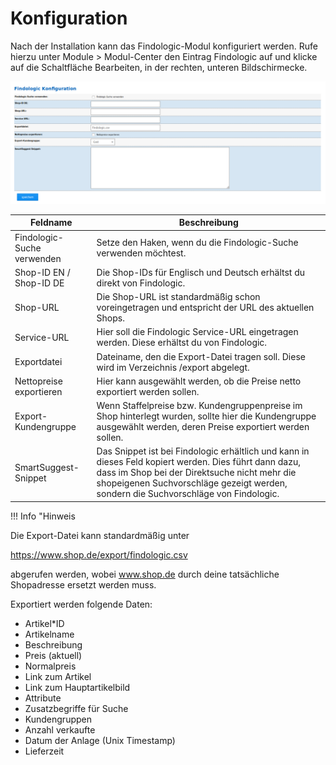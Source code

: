 # Konfiguration 

Nach der Installation kann das Findologic-Modul konfiguriert werden. Rufe hierzu unter Module \> Modul-Center den Eintrag Findologic auf und klicke auf die Schaltfläche Bearbeiten, in der rechten, unteren Bildschirmecke.

![](Bilder/findologic/findologic_konfiguration.png "Konfigurationsseite des Findologic-Moduls")

|Feldname|Beschreibung|
|--------|------------|
|Findologic-Suche verwenden|Setze den Haken, wenn du die Findologic-Suche verwenden möchtest.|
|Shop-ID EN / Shop-ID DE|Die Shop-IDs für Englisch und Deutsch erhältst du direkt von Findologic.|
|Shop-URL|Die Shop-URL ist standardmäßig schon voreingetragen und entspricht der URL des aktuellen Shops.|
|Service-URL|Hier soll die Findologic Service-URL eingetragen werden. Diese erhältst du von Findologic.|
|Exportdatei|Dateiname, den die Export-Datei tragen soll. Diese wird im Verzeichnis /export abgelegt.|
|Nettopreise exportieren|Hier kann ausgewählt werden, ob die Preise netto exportiert werden sollen.|
|Export-Kundengruppe|Wenn Staffelpreise bzw. Kundengruppenpreise im Shop hinterlegt wurden, sollte hier die Kundengruppe ausgewählt werden, deren Preise exportiert werden sollen.|
|SmartSuggest-Snippet|Das Snippet ist bei Findologic erhältlich und kann in dieses Feld kopiert werden. Dies führt dann dazu, dass im Shop bei der Direktsuche nicht mehr die shopeigenen Suchvorschläge gezeigt werden, sondern die Suchvorschläge von Findologic.|

!!! Info "Hinweis
	

Die Export-Datei kann standardmäßig unter

https://www.shop.de/export/findologic.csv

abgerufen werden, wobei www.shop.de durch deine tatsächliche Shopadresse ersetzt werden muss.

Exportiert werden folgende Daten:

-   Artikel\*ID
-   Artikelname
-   Beschreibung
-   Preis \(aktuell\)
-   Normalpreis
-   Link zum Artikel
-   Link zum Hauptartikelbild
-   Attribute
-   Zusatzbegriffe für Suche
-   Kundengruppen
-   Anzahl verkaufte
-   Datum der Anlage \(Unix Timestamp\)
-   Lieferzeit



